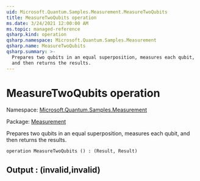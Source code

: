 ```yaml
---
uid: Microsoft.Quantum.Samples.Measurement.MeasureTwoQubits
title: MeasureTwoQubits operation
ms.date: 3/24/2021 12:00:00 AM
ms.topic: managed-reference
qsharp.kind: operation
qsharp.namespace: Microsoft.Quantum.Samples.Measurement
qsharp.name: MeasureTwoQubits
qsharp.summary: >-
  Prepares two qubits in an equal superposition, measures each qubit,
  and then returns the results.
---
```


# MeasureTwoQubits operation

Namespace: [Microsoft.Quantum.Samples.Measurement](xref:Microsoft.Quantum.Samples.Measurement)

Package: [Measurement](https://nuget.org/packages/Measurement)


Prepares two qubits in an equal superposition, measures each qubit,and then returns the results.

```qsharp
operation MeasureTwoQubits () : (Result, Result)
```


## Output : (__invalid<Result>__,__invalid<Result>__)

